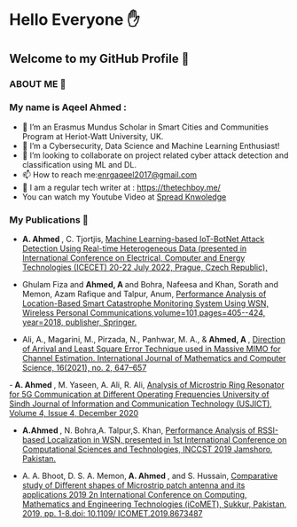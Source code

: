 
<h1>Hello Everyone &#9995;</h1>
<h2>Welcome to my GitHub Profile &#128156</h2>

<h3>ABOUT ME &#128214;</h3>
<h3> My name is Aqeel Ahmed : </h3>

- 🔭 I’m an Erasmus Mundus Scholar in Smart Cities and Communities Program at Heriot-Watt University, UK.
- 🌱 I’m a Cybersecurity, Data Science and Machine Learning Enthusiast! 
- 👯 I’m looking to collaborate on project related cyber attack detection and classification using ML and DL. 
- 📫 How to reach me:enrgaqeel2017@gmail.com
- &#128214; I am a regular tech writer at : https://thetechboy.me/
- You can watch my Youtube Video at  <a href="https://www.youtube.com/watch?v=ahQZzEvnwYs&t=157s">Spread Knwoledge </a>

<h3>My Publications &#128214;</h3>

- <b>A. Ahmed </b>, C. Tjortjis, <a href="http://www.icecet.com/">Machine Learning-based IoT-BotNet Attack Detection Using Real-time Heterogeneous Data (presented in International Conference on Electrical, Computer and Energy Technologies (ICECET) 20-22 July 2022, Prague, Czech Republic),</a>

- Ghulam Fiza and <b> Ahmed, A </b> and Bohra, Nafeesa and Khan, Sorath and Memon, Azam Rafique and Talpur, Anum,  <a href="https://www.researchgate.net/profile/Aqeel-Ahmed-8">Performance Analysis of Location-Based Smart Catastrophe Monitoring System Using WSN, Wireless Personal Communications,volume=101,pages=405--424, year=2018, publisher, Springer. </a>

- Ali, A., Magarini, M., Pirzada, N., Panhwar, M. A., & <b> Ahmed, A </b>,  <a href="https://www.researchgate.net/profile/Aqeel-Ahmed-8"> Direction of Arrival and Least Square Error Technique used in Massive MIMO for Channel Estimation. International Journal of Mathematics and Computer Science, 16(2021), no. 2, 647–657 </a>

-<b> A. Ahmed </b>, M. Yaseen, A. Ali, R. Ali,  <a href="https://www.researchgate.net/profile/Aqeel-Ahmed-8">Analysis of Microstrip Ring Resonator for 5G Communication at Different Operating Frequencies University of Sindh Journal of Information and Communication Technology (USJICT), Volume 4, Issue 4, December 2020</a>

- <b> A.Ahmed </b> , N. Bohra,A. Talpur,S. Khan,  <a href="https://www.researchgate.net/profile/Aqeel-Ahmed-8"> Performance Analysis of RSSI-based Localization in WSN, presented in 1st International Conference on Computational Sciences and Technologies, INCCST 2019 Jamshoro, Pakistan.</a>

- A. A. Bhoot, D. S. A. Memon,<b> A. Ahmed </b> , and S. Hussain,  <a href="https://www.researchgate.net/profile/Aqeel-Ahmed-8"> Comparative study of Different shapes of Microstrip patch antenna and its applications 2019 2n International Conference on Computing, Mathematics and Engineering Technologies (iCoMET), Sukkur, Pakistan, 2019, pp. 1-8.doi: 10.1109/ ICOMET.2019.8673487 </a>
